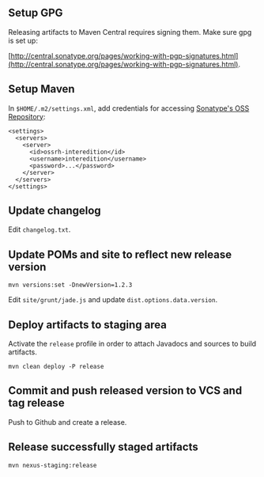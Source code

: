## Setup GPG

Releasing artifacts to Maven Central requires signing them. Make sure gpg is set up:

[http://central.sonatype.org/pages/working-with-pgp-signatures.html](http://central.sonatype.org/pages/working-with-pgp-signatures.html).

## Setup Maven

In `$HOME/.m2/settings.xml`, add credentials for accessing
[Sonatype's OSS Repository](https://oss.sonatype.org/):

    <settings>
      <servers>
        <server>
          <id>ossrh-interedition</id>
          <username>interedition</username>
          <password>...</password>
        </server>
      </servers>
    </settings>

## Update changelog

Edit `changelog.txt`.

## Update POMs and site to reflect new release version

    mvn versions:set -DnewVersion=1.2.3

Edit `site/grunt/jade.js` and update `dist.options.data.version`.

## Deploy artifacts to staging area

Activate the `release` profile in order to attach Javadocs and sources to build artifacts.

    mvn clean deploy -P release

## Commit and push released version to VCS and tag release

Push to Github and create a release.

## Release successfully staged artifacts

    mvn nexus-staging:release
